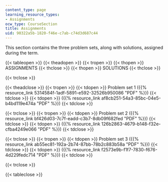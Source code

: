 ```yaml
---
content_type: page
learning_resource_types:
- Assignments
ocw_type: CourseSection
title: Assignments
uid: 90322a5b-1820-f46e-c7ab-c74d3d687c44
---
```


This section contains the three problem sets, along with solutions, assigned during the term.

{{< tableopen >}}
{{< theadopen >}}
{{< tropen >}}
{{< thopen >}}
ASSIGNMENTS
{{< thclose >}}
{{< thopen >}}
SOLUTIONS
{{< thclose >}}

{{< trclose >}}

{{< theadclose >}}
{{< tropen >}}
{{< tdopen >}}
Problem set 1 ({{% resource_link 5314584f-1adf-5891-e592-32526b950086 "PDF" %}})
{{< tdclose >}}
{{< tdopen >}}
({{% resource_link af8cb251-54a3-85bc-04e5-b4bd119e474a "PDF" %}})
{{< tdclose >}}

{{< trclose >}}
{{< tropen >}}
{{< tdopen >}}
Problem set 2 ({{% resource_link bf426d03-7c7f-eadd-c3b7-8db09f682fed "PDF" %}})
{{< tdclose >}}
{{< tdopen >}}
({{% resource_link 126b2863-4679-b148-f32e-cfba4249e066 "PDF" %}})
{{< tdclose >}}

{{< trclose >}}
{{< tropen >}}
{{< tdopen >}}
Problem set 3 ({{% resource_link ab55ec81-192a-2b74-87bb-78b2c883b58a "PDF" %}})
{{< tdclose >}}
{{< tdopen >}}
({{% resource_link f2573e9b-f1f7-7830-f676-4d229fedc714 "PDF" %}})
{{< tdclose >}}

{{< trclose >}}

{{< tableclose >}}
